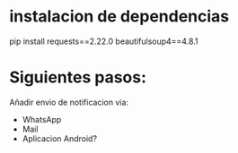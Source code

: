 # instalacion de dependencias
pip install requests==2.22.0 beautifulsoup4==4.8.1

# Siguientes pasos:
Añadir envio de notificacion via:
- WhatsApp
- Mail
- Aplicacion Android?